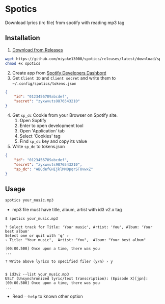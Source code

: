 # Spotics
Download lyrics (lrc file) from spotify with reading mp3 tag

## Installation

1. [Download from Releases](./releases/latest/)
```bash
wget https://github.com/miyake13000/spotics/releases/latest/download/spotics
chmod +x spotics
```
2. Create app from [Spotify Developers Dashbord](https://developer.spotify.com/dashboard)
3. Get `Client ID` and `Client secret` and write them to `~/.config/spotics/tokens.json`
```json
{
    "id": "0123456789abcdef",
    "secret": "zyxwvuts9876543210"
}
```
4. Get `sp_dc` Cookie from your Browser on Spotify site.
    1. Open Soptify
    2. Enter <F12> to open development tool
    3. Open 'Application' tab
    4. Select 'Cookies' tag
    5. Find `sp_dc` key and copy its value
5. Write `sp_dc` to tokens.json
```json
{
    "id": "0123456789abcdef",
    "secret": "zyxwvuts9876543210",
    "sp_dc": "ABCdefGHIjklMNOpqrSTUvwxZ"
}
```

## Usage
```bash
spotics your_music.mp3
```
* mp3 file must have title, album, artist with id3 v2.x tag
```
$ spotics your_music.mp3

? Select track for Title: 'Your music', Artist: 'You', Album: 'Your best album'
Select one or quit with 'q' ›
› Title: "Your music",  Artist: "You",  Album: "Your best album"

[00:00.500] Once upon a time, there was you
...

? Write above lyrics to specified file? (y/n) › y


$ id3v2 --list your_music.mp3
USLT (Unsynchronized lyric/text transcription): (Episode X)[jpn]: [00:00.500] Once upon a time, there was you
...
```

* Read `--help` to known other option
